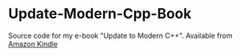 # Update-Modern-Cpp-Book
 Source code for my e-book "Update to Modern C++". Available from <a href="https://kdp.amazon.com/amazon-dp-action/us/dualbookshelf.marketplacelink/B0BM8BN74Z">Amazon Kindle</a>
